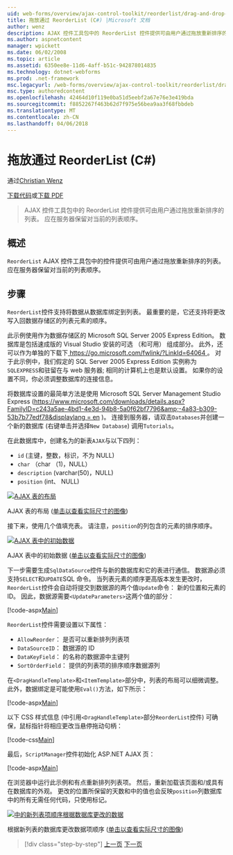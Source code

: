 ```yaml
---
uid: web-forms/overview/ajax-control-toolkit/reorderlist/drag-and-drop-via-reorderlist-cs
title: 拖放通过 ReorderList (C#) |Microsoft 文档
author: wenz
description: AJAX 控件工具包中的 ReorderList 控件提供可由用户通过拖放重新排序的列表。 对当前的列表顺序应...
ms.author: aspnetcontent
manager: wpickett
ms.date: 06/02/2008
ms.topic: article
ms.assetid: 6350ee8e-11d6-4aff-b51c-942878014835
ms.technology: dotnet-webforms
ms.prod: .net-framework
msc.legacyurl: /web-forms/overview/ajax-control-toolkit/reorderlist/drag-and-drop-via-reorderlist-cs
msc.type: authoredcontent
ms.openlocfilehash: 42464d10f119e0ba51d5eebf2a67e76e3e419bda
ms.sourcegitcommit: f8852267f463b62d7f975e56bea9aa3f68fbbdeb
ms.translationtype: MT
ms.contentlocale: zh-CN
ms.lasthandoff: 04/06/2018
---
```

<a name="drag-and-drop-via-reorderlist-c"></a>拖放通过 ReorderList (C#)
====================
通过[Christian Wenz](https://github.com/wenz)

[下载代码](http://download.microsoft.com/download/9/3/f/93f8daea-bebd-4821-833b-95205389c7d0/ReorderList5.cs.zip)或[下载 PDF](http://download.microsoft.com/download/2/d/c/2dc10e34-6983-41d4-9c08-f78f5387d32b/reorderlist5CS.pdf)

> AJAX 控件工具包中的 ReorderList 控件提供可由用户通过拖放重新排序的列表。 应在服务器保留对当前的列表顺序。


## <a name="overview"></a>概述

`ReorderList` AJAX 控件工具包中的控件提供可由用户通过拖放重新排序的列表。 应在服务器保留对当前的列表顺序。

## <a name="steps"></a>步骤

`ReorderList`控件支持将数据从数据库绑定到列表。 最重要的是，它还支持将更改写入回数据存储区的列表元素的顺序。

此示例使用作为数据存储区的 Microsoft SQL Server 2005 Express Edition。 数据库是包括速成版的 Visual Studio 安装的可选 （和可用） 组成部分。 此外，还可以作为单独的下载下[ https://go.microsoft.com/fwlink/?LinkId=64064 ](https://go.microsoft.com/fwlink/?LinkId=64064)。 对于此示例中，我们假定的 SQL Server 2005 Express Edition 实例称为`SQLEXPRESS`和驻留在与 web 服务器; 相同的计算机上也是默认设置。 如果你的设置不同，你必须调整数据库的连接信息。

将数据库设置的最简单方法是使用 Microsoft SQL Server Management Studio Express ([https://www.microsoft.com/downloads/details.aspx?FamilyID=c243a5ae-4bd1-4e3d-94b8-5a0f62bf7796&amp;-4a83-b309-53b7b77edf78&displaylang = en](https://www.microsoft.com/downloads/details.aspx?FamilyID=c243a5ae-4bd1-4e3d-94b8-5a0f62bf7796&amp;DisplayLang=en) )。 连接到服务器，请双击`Databases`并创建一个新的数据库 (右键单击并选择`New Database`) 调用`Tutorials`。

在此数据库中，创建名为的新表`AJAX`与以下四列：

- `id` (主键，整数，标识，不为 NULL)
- `char` （char （1)，NULL）
- `description` (varchar(50)，NULL)
- `position` (int、 NULL)


[![AJAX 表的布局](drag-and-drop-via-reorderlist-cs/_static/image2.png)](drag-and-drop-via-reorderlist-cs/_static/image1.png)

AJAX 表的布局 ([单击以查看实际尺寸的图像](drag-and-drop-via-reorderlist-cs/_static/image3.png))


接下来，使用几个值填充表。 请注意，`position`的列包含的元素的排序顺序。


[![AJAX 表中的初始数据](drag-and-drop-via-reorderlist-cs/_static/image5.png)](drag-and-drop-via-reorderlist-cs/_static/image4.png)

AJAX 表中的初始数据 ([单击以查看实际尺寸的图像](drag-and-drop-via-reorderlist-cs/_static/image6.png))


下一步需要生成`SqlDataSource`控件与新的数据库和它的表进行通信。 数据源必须支持`SELECT`和`UPDATE`SQL 命令。 当列表元素的顺序更高版本发生更改时，`ReorderList`控件会自动将提交到数据源的两个值`Update`命令： 新的位置和元素的 ID。 因此，数据源需要`<UpdateParameters>`这两个值的部分：

[!code-aspx[Main](drag-and-drop-via-reorderlist-cs/samples/sample1.aspx)]

`ReorderList`控件需要设置以下属性：

- `AllowReorder`： 是否可以重新排列列表项
- `DataSourceID`： 数据源的 ID
- `DataKeyField`： 的名称的数据源中主键列
- `SortOrderField`： 提供的列表项的排序顺序数据源列

在`<DragHandleTemplate>`和`<ItemTemplate>`部分中，列表的布局可以细微调整。 此外，数据绑定是可能使用`Eval()`方法，如下所示：

[!code-aspx[Main](drag-and-drop-via-reorderlist-cs/samples/sample2.aspx)]

以下 CSS 样式信息 (中引用`<DragHandleTemplate>`部分`ReorderList`控件) 可确保，鼠标指针将相应更改当悬停拖动句柄：

[!code-css[Main](drag-and-drop-via-reorderlist-cs/samples/sample3.css)]

最后，`ScriptManager`控件初始化 ASP.NET AJAX 页：

[!code-aspx[Main](drag-and-drop-via-reorderlist-cs/samples/sample4.aspx)]

在浏览器中运行此示例和有点重新排列列表项。 然后，重新加载该页面和/或具有在数据库的外观。 更改的位置所保留的天数和中的值也会反映`position`列数据库中的所有无需任何代码，只使用标记。


[![中的新列表项顺序根据数据库更改的数据](drag-and-drop-via-reorderlist-cs/_static/image8.png)](drag-and-drop-via-reorderlist-cs/_static/image7.png)

根据新列表的数据库更改数据项顺序 ([单击以查看实际尺寸的图像](drag-and-drop-via-reorderlist-cs/_static/image9.png))

> [!div class="step-by-step"]
> [上一页](using-postbacks-with-reorderlist-cs.md)
> [下一页](using-postbacks-with-reorderlist-vb.md)
